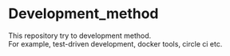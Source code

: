 # Development_method

This repository try to development method.<br>
For example, test-driven development, docker tools, circle ci etc.<br>
